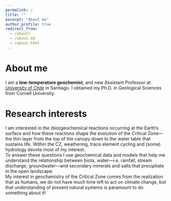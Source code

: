 ```yaml
---
permalink: /
title: ""
excerpt: "About me"
author_profile: true
redirect_from: 
  - /about/
  - /about.md
  - /about.html
---
```

About me
======

I am a **low-temperature geochemist**, and new Assistant Professor at <a href="http://www.geologia.uchile.cl">University of Chile</a> in Santiago. I obtained my Ph.D. in Geological Sciences from Cornell University.

Research interests
======

I am interested in the (bio)geochemical reactions occurring at the Earth’s surface and how these reactions shape the evolution of the Critical Zone—the thin layer from the top of the canopy down to the water table that sustains life. Within the CZ, weathering, trace element cycling and (some) hydrology devote most of my interest. <br>
To answer these questions I use geochemical data and models that help me understand the relationship between biota, water—i.e. rainfall, stream discharge, groundwater—and secondary minerals and salts that precipitate in the open landscape.<br>
My interest in geochemistry of the Critical Zone comes from the realization that as humans, we do not have much time left to act on climate change, but that understanding of present natural systems is paramount to do something about it!
